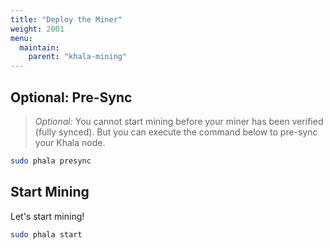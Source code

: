 ```yaml
---
title: "Deploy the Miner"
weight: 2001
menu:
  maintain:
    parent: "khala-mining"
---
```


## Optional: Pre-Sync

> *Optional:* You cannot start mining before your miner has been verified (fully synced). But you can execute the command below to pre-sync your Khala node.

 ```bash
 sudo phala presync
 ```

## Start Mining

Let's start mining!

```bash
sudo phala start
```
